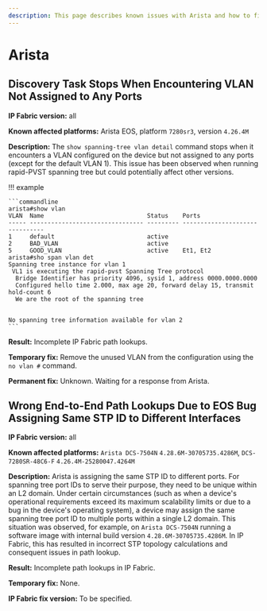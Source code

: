 ```yaml
---
description: This page describes known issues with Arista and how to fix them.
---
```


# Arista

## Discovery Task Stops When Encountering VLAN Not Assigned to Any Ports

**IP Fabric version:** all

**Known affected platforms:** Arista EOS, platform `7280sr3`, version `4.26.4M`

**Description:** The `show spanning-tree vlan detail` command stops when it
encounters a VLAN configured on the device but not assigned to any ports (except
for the default VLAN 1). This issue has been observed when running rapid-PVST
spanning tree but could potentially affect other versions.

!!! example

    ```commandline
    arista#show vlan
    VLAN  Name                             Status    Ports
    ----- -------------------------------- --------- -------------------------------
    1     default                          active
    2     BAD_VLAN                         active
    5     GOOD_VLAN                        active    Et1, Et2
    arista#sho span vlan det
    Spanning tree instance for vlan 1
     VL1 is executing the rapid-pvst Spanning Tree protocol
      Bridge Identifier has priority 4096, sysid 1, address 0000.0000.0000
      Configured hello time 2.000, max age 20, forward delay 15, transmit hold-count 6
      We are the root of the spanning tree


    No spanning tree information available for vlan 2
    ```

**Result:** Incomplete IP Fabric path lookups.

**Temporary fix:** Remove the unused VLAN from the configuration using the `no
vlan #` command.

**Permanent fix:** Unknown. Waiting for a response from Arista.

## Wrong End-to-End Path Lookups Due to EOS Bug Assigning Same STP ID to Different Interfaces

**IP Fabric version:** all

**Known affected platforms:** `Arista DCS-7504N` `4.28.6M-30705735.4286M`, `DCS-7280SR-48C6-F` `4.26.4M-25280047.4264M`

**Description:** Arista is assigning the same STP ID to different ports. For
spanning tree port IDs to serve their purpose, they need to be unique within an
L2 domain. Under certain circumstances (such as when a device's operational
requirements exceed its maximum scalability limits or due to a bug in the
device's operating system), a device may assign the same spanning tree port ID
to multiple ports within a single L2 domain. This situation was observed, for
example, on `Arista DCS-7504N` running a software image with internal build
version `4.28.6M-30705735.4286M`. In IP Fabric, this has resulted in incorrect
STP topology calculations and consequent issues in path lookup.

**Result:** Incomplete path lookups in IP Fabric.

**Temporary fix:** None.

**IP Fabric fix version:** To be specified.
